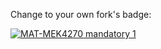 Change to your own fork's badge:

[![MAT-MEK4270 mandatory 1](https://github.com/Hellscore94/matmek4270-mandatory1/actions/workflows/main.yml/badge.svg)](https://github.com/Hellscore94/matmek4270-mandatory1/actions/workflows/main.yml)
